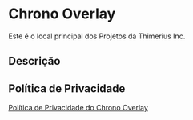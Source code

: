 # Chrono Overlay

Este é o local principal dos Projetos da Thimerius Inc.

## Descrição

## Política de Privacidade

[Política de Privacidade do Chrono Overlay](https://thimerius.github.io/windows_apps_privacy_policy)
